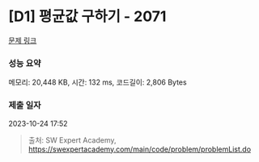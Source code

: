 # [D1] 평균값 구하기 - 2071 

[문제 링크](https://swexpertacademy.com/main/code/problem/problemDetail.do?contestProbId=AV5QRnJqA5cDFAUq) 

### 성능 요약

메모리: 20,448 KB, 시간: 132 ms, 코드길이: 2,806 Bytes

### 제출 일자

2023-10-24 17:52



> 출처: SW Expert Academy, https://swexpertacademy.com/main/code/problem/problemList.do